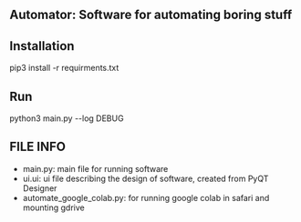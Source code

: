 ## Automator: Software for automating boring stuff

## Installation
pip3 install -r requirments.txt

## Run
python3 main.py --log DEBUG

## FILE INFO
* main.py: main file for running software
* ui.ui: ui file describing the design of software, created from PyQT Designer
* automate_google_colab.py: for running google colab in safari and mounting gdrive
